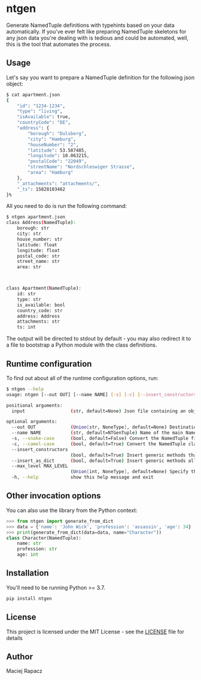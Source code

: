 # ntgen
Generate NamedTuple definitions with typehints based on your data automatically.
If you've ever felt like preparing NamedTuple skeletons for any json data you're dealing with is tedious and could be
automated, well, this is the tool that automates the process.

## Usage
Let's say you want to prepare a NamedTuple definition for the following json object:
```bash
$ cat apartment.json
{
    "id": "1234-1234",
    "type": "living",
    "isAvailable": true,
    "countryCode": "DE",
    "address": {
        "borough": "Dulsberg",
        "city": "Hamburg",
        "houseNumber": "2",
        "latitude": 53.587485,
        "longitude": 10.063215,
        "postalCode": "22049",
        "streetName": "Nordschleswiger Strasse",
        "area": "Hamburg"
    },
    "_attachments": "attachments/",
    "_ts": 15828103462
}%
```

All you need to do is run the following command:
```bash
$ ntgen apartment.json
class Address(NamedTuple):
    borough: str
    city: str
    house_number: str
    latitude: float
    longitude: float
    postal_code: str
    street_name: str
    area: str



class Apartment(NamedTuple):
    id: str
    type: str
    is_available: bool
    country_code: str
    address: Address
    attachments: str
    ts: int

```
The output will be directed to stdout by default - you may also redirect it to a file to bootstrap a Python module with
the class definitions.

## Runtime configuration

To find out about all of the runtime configuration options, run:
```bash
$ ntgen --help
usage: ntgen [--out OUT] [--name NAME] [-s] [-c] [--insert_constructors] [--insert_as_dict] [--max_level MAX_LEVEL] [-h] input

positional arguments:
  input                 (str, default=None) Json file containing an object with the data to analyzed

optional arguments:
  --out OUT             (Union[str, NoneType], default=None) Destination file to write the Python code to
  --name NAME           (str, default=NTGenTuple) Name of the main NamedTuple
  -s, --snake-case      (bool, default=False) Convert the NamedTuple field names to snake_case
  -c, --camel-case      (bool, default=True) Convert the NamedTuple class names to CamelCase
  --insert_constructors
                        (bool, default=True) Insert generic methods that will allow for parsing of the analyzed data structures
  --insert_as_dict      (bool, default=True) Insert generic methods allowing for dumping the nested NamedTuple hierarchy to a dict
  --max_level MAX_LEVEL
                        (Union[int, NoneType], default=None) Specify the max nesting level of the NamedTuple
  -h, --help            show this help message and exit
```

## Other invocation options
You can also use the library from the Python context:
```python
>>> from ntgen import generate_from_dict
>>> data = {'name': 'John Wick', 'profession': 'assassin', 'age': 34}
>>> print(generate_from_dict(data=data, name="Character"))
class Character(NamedTuple):
    name: str
    profession: str
    age: int

```
## Installation
You'll need to be running Python >= 3.7.
```bash
pip install ntgen
```

## License
This project is licensed under the MIT License - see the [LICENSE](LICENSE) file for details

## Author
Maciej Rapacz
